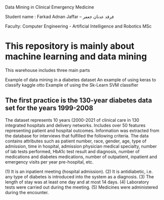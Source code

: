 Data Mining in Clinical Emergency Medicine

Student name : Farkad Adnan Jaffar – فرقد عدنان جعفر

Faculty: Computer Engineering - Artificial Intelligence and Robotics MSc

This repository is mainly about machine learning and data mining
====
This warehouse includes three main parts

Example of data mining in a diabetes dataset
An example of using keras to classify kaggle otto
Example of using the Sk-Learn SVM classifier

The first practice is the 130-year diabetes data set for the years 1999-2008
----

The dataset represents 10 years (2000-2021 of clinical care in 130 integrated hospitals and delivery networks. Includes over 50 features representing patient and hospital outcomes. Information was extracted from the database for interviews that fulfilled the following criteria. The data contains attributes such as patient number, race, gender, age, type of admission, time in hospital, admission physician medical specialty, number of lab tests performed, HbA1c test result and diagnosis, number of medications and diabetes medications, number of outpatient, inpatient and emergency visits per year pre-hospital, etc.

(1) It is an inpatient meeting (hospital admission).
(2) It is antidiabetic, i.e. any type of diabetes is introduced into the system as a diagnosis.
(3) The length of stay was at least one day and at most 14 days.
(4) Laboratory tests were carried out during the meeting.
(5) Medicines were administered during the encounter.
